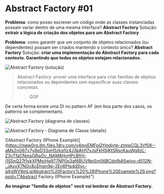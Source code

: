# Abstract Factory #01

**Problema**: como posso escrever um código onde as classes instanciadas possam variar dentro de uma mesma interface? **Abstract Factory**
Solução: **extrair a lógica de criação dos objetos para um Abstract Factory**

**Problema**: como garantir que um conjunto de objetos relacionados (ou dependentes) possam ser criados mantendo o contexto único? **Abstract Factory**
Solução: **criar uma implementação do Abstract Factory para cada contexto. Garantindo que todos os objetos estejam relacionados.**

![Abstract Factory (solução)](https://m0w0rg.dm.files.1drv.com/y4mAZblKLzA9JVJoEzn_xmf87qRL2Wvl5d46t8tgH2N6k1TSW3uZZSv68ITyJnK7JS8qzaN7iZipnJKacw7OBjluFa6wBb8u0G7jnsFc80P0MaQHe5_601zx_ntqTArkul8TtrX0fSMXWllSyiy_MvJ9RHmBWyl3mZajGwtxYSpsiFUyyiM4RKYoBOof1zrFbXEwkxbz8g-di2uocnZUnn3xA/Abstract%20Factory%20-%20Solu%C3%A7%C3%A3o.png?psid=1 "Abstract Factory (solução)")

> Abstract Factory: prover uma interface para criar famílias de objetos relacionados ou dependentes sem especificar suas classes concretas. 
>
> > GOF

De certa forma existe uma DI no pattern AF (em boa parte dos casos, os patterns se complementam).

![Abstract Factory (diagrama de classes)](https://nkw0rg.dm.files.1drv.com/y4mquao695-7022kssRHLGWxSUIl8-f5dof02lwPX2WiEf1AQqvbDPVU5XrJDyekbx3V9fSg4xL4hWszwrY0bXaa6HDHWo7hkGQGvIxumvPFInN9_CLBth1XswCg-ayN3thoNEwSsY54JC1YLvRDDhEgHJ-b2z4CXBbvIDKo9ex3ygvn8cJww1P4EJucx5vlM677qq4cpOkMOhSgCN8zXbByg/Abstract%20Factory%20-%20Diagrama%20de%20Classe.png?psid=1 "Abstract Factory (diagrama de classes)")

![Abstract Factory - Diagrama de Classe (details)](https://nuw0rg.dm.files.1drv.com/y4mjY44N2LgnCxEG3k0xstFlyrJwvS7wA23RCX_IWJp7sN04oWUVUWEeuQ2xsjyg9CCuWVckzy9kIGdWcy5VG2j_H0H0fiO0Y_NKWqXckDeZjMb-y8njiEKXgivvvwq_mZpQf98POQxp6DWb2sZsrBIa-64TKFB0c6_B7oZGv3PQeOXTeLIHTZ4xI_i7opqT-HU9Xkkx7Puw2V4RtOmB_rbAA/Abstract%20Factory%20-%20Diagrama%20de%20Classe%20%28details%29.png?psid=1 "Abstract Factory - Diagrama de Classe (details)")

![Abstract Factory (IPhone Example)](https://mew0rg.dm.files.1drv.com/y4mxEMFpQYmdjytp-ztmpCQL3Vf5K--aMs2nG67y7y8eD33oH5zksfIz4J3bAH17xJsFkHSjKtSRscKauWg8zL-Z3vTfaCNmsGRwDc_NAM8HvHPcBfHj-i1S5nQ2Tt1ykXPMsiHq977NP0p3af6BUVNpSm56BCdofbA5wjvo-d512N-_JAxvX7NGc8cEhgin9p-2En6Pts4dSyc-qXgWV9mLg/Abstract%20Factory%20%28IPhone%20Example%29.png?psid=1"Abstract Factory (IPhone Example)")


**Ao imaginar "família de objetos" você vai lembrar de Abstract Factory.**
